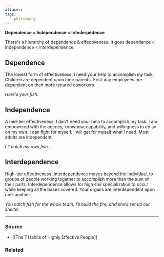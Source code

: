 ```yaml
---
aliases: 
tags:
  - philosophy
---
```

**Dependence < Independence < Intederpedence**

There's a hierarchy of dependence & effectiveness. It goes dependence < independence < interdependence.

## Dependence

The lowest form of effectiveness. I need your help to accomplish my task. Children are dependent upon their parents. First-day employees are dependent on their more tenured coworkers. 

*Here's your fish.*

## Independence

A mid-tier effectiveness. I don't need your help to accomplish my task. I am empowered with the agency, knowhow, capability, and willingness to do so on my own. I can fight for myself. I will get for myself what I need. Most adults are independent.

*I'll catch my own fish.*

## Interdependence

High-tier effectiveness. Interdependence moves beyond the individual, to groups of people working together to accomplish more than the sum of their parts. Interdependence allows for high-tier specialization to occur while keeping all the bases covered. Your organs are interdependent upon one-another. 

*You catch fish for the whole team, I'll build the fire, and she'll set up our shelter.* 

---

### Source
- [[The 7 Habits of Highly Effective People]]

### Related
